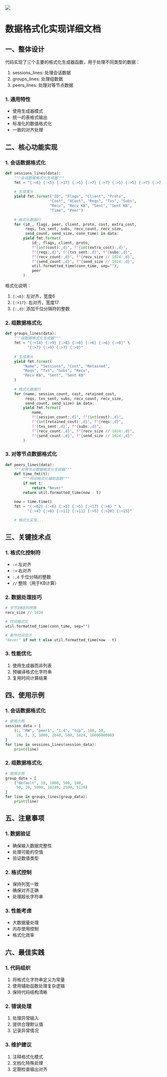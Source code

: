 ![](../img/text.png)
# 数据格式化实现详细文档

## 一、整体设计

代码实现了三个主要的格式化生成器函数，用于处理不同类型的数据：
1. sessions_lines: 处理会话数据
2. groups_lines: 处理组数据
3. peers_lines: 处理对等节点数据

### 1. 通用特性
- 使用生成器模式
- 统一的表格式输出
- 标准化的数值格式化
- 一致的对齐处理

## 二、核心功能实现

### 1. 会话数据格式化
```python
def sessions_lines(data):
    """会话数据格式化生成器"""
    fmt = "{:<6} {:<5} {:>17} {:>5} {:>7} {:>7} {:>5} {:>5} {:>7} {:>7} {:>7} {:>7} {:>7} {:>9} {:>21}"
    
    # 生成表头
    yield fmt.format("ID", "Flags", "Client", "Proto", 
                    "Cost", "XCost", "Reqs", "Txs", "Subs",
                    "Recv", "Recv KB", "Sent", "Sent KB", 
                    "Time", "Peer")
    
    # 格式化数据行
    for (id_, flags, peer, client, proto, cost, extra_cost,
         reqs, txs_sent, subs, recv_count, recv_size,
         send_count, send_size, conn_time) in data:
        yield fmt.format(
            id_, flags, client, proto,
            f"{int(cost):,d}", f"{int(extra_cost):,d}",
            f"{reqs:,d}", f"{txs_sent:,d}", f"{subs:,d}",
            f"{recv_count:,d}", f"{recv_size // 1024:,d}",
            f"{send_count:,d}", f"{send_size // 1024:,d}",
            util.formatted_time(conn_time, sep=""),
            peer
        )
```

格式化说明：
1. `{:<6}`: 左对齐，宽度6
2. `{:>17}`: 右对齐，宽度17
3. `{:,d}`: 添加千位分隔符的整数

### 2. 组数据格式化
```python
def groups_lines(data):
    """组数据格式化生成器"""
    fmt = "{:<14} {:>9} {:>8} {:>8} {:>6} {:>6} {:>8}" \
          "{:>7} {:>9} {:>7} {:>9}"
    
    # 生成表头
    yield fmt.format(
        "Name", "Sessions", "Cost", "Retained",
        "Reqs", "Txs", "Subs", "Recv",
        "Recv KB", "Sent", "Sent KB"
    )
    
    # 格式化数据行
    for (name, session_count, cost, retained_cost,
         reqs, txs_sent, subs, recv_count, recv_size,
         send_count, send_size) in data:
        yield fmt.format(
            name,
            f"{session_count:,d}", f"{int(cost):,d}",
            f"{int(retained_cost):,d}", f"{reqs:,d}",
            f"{txs_sent:,d}", f"{subs:,d}",
            f"{recv_count:,d}", f"{recv_size // 1024:,d}",
            f"{send_count:,d}", f"{send_size // 1024:,d}"
        )
```

### 3. 对等节点数据格式化
```python
def peers_lines(data):
    """对等节点数据格式化生成器"""
    def time_fmt(t):
        """时间格式化辅助函数"""
        if not t:
            return "Never"
        return util.formatted_time(now - t)

    now = time.time()
    fmt = "{:<62} {:<6} {:>5} {:>5} {:<17} {:>4} " \
          "{:>4} {:>8} {:>11} {:>11} {:>5} {:>20} {:<15}"
    
    # 格式化实现...
```

## 三、关键技术点

### 1. 格式化控制符
- `:<` 左对齐
- `:>` 右对齐
- `:,d` 千位分隔的整数
- `//` 整除（用于KB计算）

### 2. 数据处理技巧
```python
# 字节到KB的转换
recv_size // 1024

# 时间格式化
util.formatted_time(conn_time, sep="")

# 条件时间显示
"Never" if not t else util.formatted_time(now - t)
```

### 3. 性能优化
1. 使用生成器而非列表
2. 预编译格式化字符串
3. 复用时间计算结果

## 四、使用示例

### 1. 会话数据格式化
```python
# 使用示例
session_data = [
    (1, "RW", "peer1", "1.4", "tcp", 100, 50, 
     10, 5, 3, 1000, 2048, 500, 1024, 1600000000)
]
for line in sessions_lines(session_data):
    print(line)
```

### 2. 组数据格式化
```python
# 使用示例
group_data = [
    ("default", 10, 1000, 500, 100, 
     50, 20, 5000, 10240, 2500, 5120)
]
for line in groups_lines(group_data):
    print(line)
```

## 五、注意事项

### 1. 数据验证
- 确保输入数据完整性
- 处理可能的空值
- 验证数值类型

### 2. 格式控制
- 保持列宽一致
- 确保对齐正确
- 处理超长字符串

### 3. 性能考虑
- 大数据量处理
- 内存使用控制
- 格式化效率

## 六、最佳实践

### 1. 代码组织
1. 将格式化字符串定义为常量
2. 使用辅助函数处理复杂逻辑
3. 保持代码结构清晰

### 2. 错误处理
1. 处理异常输入
2. 提供合理默认值
3. 记录异常情况

### 3. 维护建议
1. 注释格式化模式
2. 文档化特殊处理
3. 定期检查输出对齐